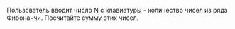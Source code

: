 Пользователь вводит число N с клавиатуры - количество чисел из ряда Фибоначчи. Посчитайте сумму этих чисел.